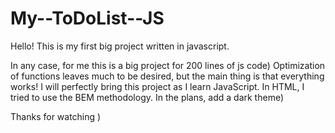 # My--ToDoList--JS

Hello! This is my first big project written in javascript. 

In any case, for me this is a big project for 200 lines of js code) 
Optimization of functions leaves much to be desired, but the main thing is that everything works!
I will perfectly bring this project as I learn JavaScript.
In HTML, I tried to use the BEM methodology. 
In the plans, add a dark theme)

Thanks for watching )
